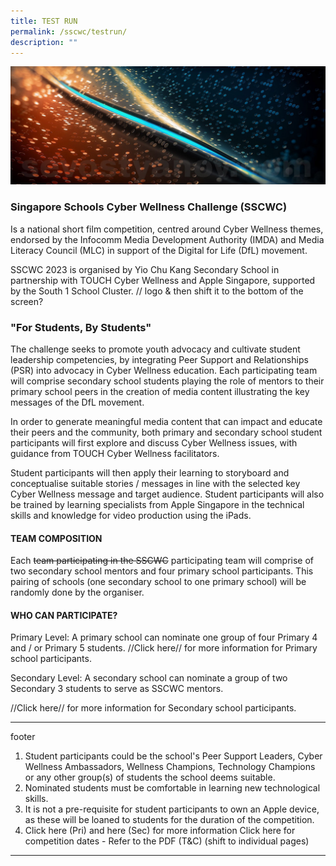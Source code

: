 ```yaml
---
title: TEST RUN
permalink: /sscwc/testrun/
description: ""
---
```

![](/images/Sscwc/pixel%20test.jpg)

### **Singapore Schools Cyber Wellness Challenge (SSCWC)** 
Is a national short film competition,
centred around Cyber Wellness themes, endorsed by the Infocomm Media Development Authority
(IMDA) and Media Literacy Council (MLC) in support of the Digital for Life (DfL) movement. 

SSCWC 2023 is organised by Yio Chu Kang Secondary School in partnership with TOUCH Cyber Wellness and Apple Singapore, supported by the South 1 School Cluster. // logo & then shift it to the bottom of the screen? 

### **"For Students, By Students"** 
The challenge seeks to promote youth advocacy and cultivate student leadership competencies, by integrating Peer Support and Relationships (PSR) into advocacy in Cyber Wellness education. Each participating team will comprise secondary school students playing the role of mentors to their primary school peers in the creation of media content illustrating the key messages of the DfL movement.

In order to generate meaningful media content that can impact and educate their peers and the
community, both primary and secondary school student participants will first explore and discuss Cyber Wellness issues, with guidance from TOUCH Cyber Wellness facilitators.

Student participants will then apply their learning to storyboard and conceptualise suitable stories /
messages in line with the selected key Cyber Wellness message and target audience. Student
participants will also be trained by learning specialists from Apple Singapore in the technical skills and knowledge for video production using the iPads.

#### **TEAM COMPOSITION**

Each ~~team participating in the SSCWC~~ participating team will comprise of two secondary school mentors and four primary school participants. This pairing of schools (one secondary school to one primary school) will be randomly done by the organiser.

#### **WHO CAN PARTICIPATE?**

Primary Level: A primary school can nominate one group of four Primary 4 and / or Primary 5 students. //Click here// for more information for Primary school participants.

Secondary Level: A secondary school can nominate a group of two Secondary 3 students to serve as SSCWC mentors.

//Click here// for more information for Secondary school participants.

---
footer 
1. Student participants could be the school's Peer Support Leaders, Cyber Wellness Ambassadors, Wellness Champions, Technology Champions or any other group(s) of students the school deems suitable. 
2. Nominated students must be comfortable in learning new technological skills. 
3. It is not a pre-requisite for student participants to own an Apple device, as these will be loaned to students for the duration of the competition. 
4. Click here (Pri) and here (Sec) for more information Click here for competition dates - Refer to the PDF (T&C) (shift to individual pages)

---